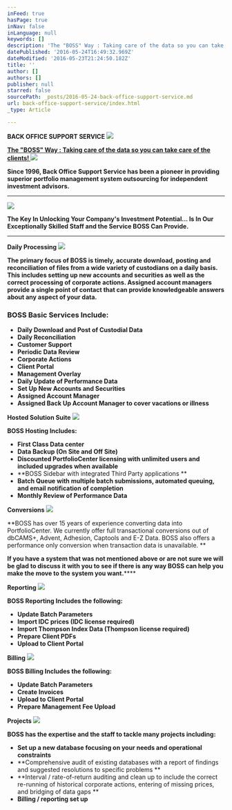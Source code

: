 ```yaml
---
inFeed: true
hasPage: true
inNav: false
inLanguage: null
keywords: []
description: 'The "BOSS" Way : Taking care of the data so you can take care of the clients! '
datePublished: '2016-05-24T16:49:32.969Z'
dateModified: '2016-05-23T21:24:50.182Z'
title: ''
author: []
authors: []
publisher: null
starred: false
sourcePath: _posts/2016-05-24-back-office-support-service.md
url: back-office-support-service/index.html
_type: Article

---
```

**BACK OFFICE SUPPORT SERVICE**
![](https://the-grid-user-content.s3-us-west-2.amazonaws.com/b597d78a-8939-4b9b-ac32-f2bba12bfd8f.jpg)

**[The "BOSS" Way : Taking care of the data so you can take care of the clients! ][0]**
![](https://the-grid-user-content.s3-us-west-2.amazonaws.com/6820ad44-9cfa-466a-8986-2d0fa4e180b3.jpg)

**Since 1996, Back Office Support Service has been a pioneer in providing superior portfolio management system outsourcing for independent investment advisors.**

****
![](https://the-grid-user-content.s3-us-west-2.amazonaws.com/ef5b2dff-2e14-4aba-920a-e245717f48e6.jpg)

**The Key In Unlocking Your Company's Investment Potential... Is In Our Exceptionally Skilled Staff and the Service BOSS Can Provide.**

****

**Daily Processing**
![](https://the-grid-user-content.s3-us-west-2.amazonaws.com/373d267c-8dd6-45b8-874b-cff33c8bfa6c.jpg)

**The primary focus of BOSS is timely, accurate download, posting and reconciliation of files from a wide variety of custodians on a daily basis. This includes setting up new accounts and securities as well as the correct processing of corporate actions. Assigned account managers provide a single point of contact that can provide knowledgeable answers about any aspect of your data.**

### **BOSS Basic Services Include:**

* **Daily Download and Post of Custodial Data**
* **Daily Reconciliation**
* **Customer Support**
* **Periodic Data Review**
* **Corporate Actions**
* **Client Portal**
* **Management Overlay**
* **Daily Update of Performance Data**
* **Set Up New Accounts and Securities**
* **Assigned Account Manager**
* **Assigned Back Up Account Manager to cover vacations or illness**

**Hosted Solution Suite**
![](https://the-grid-user-content.s3-us-west-2.amazonaws.com/6374f552-5e4e-46db-b3d5-dfc20ee8114d.jpg)

**BOSS Hosting Includes:**

* **First Class Data center**
* **Data Backup (On Site and Off Site)**
* **Discounted PortfolioCenter licensing with unlimited users and included upgrades when available**
* **BOSS Sidebar with integrated Third Party applications **
* **Batch Queue with multiple batch submissions, automated queuing, and email notification of completion**
* **Monthly Review of Performance Data**

**Conversions**
![](https://the-grid-user-content.s3-us-west-2.amazonaws.com/14a82086-f2c9-442b-86bb-caf276d76868.jpg)

**BOSS has over 15 years of experience converting data into PortfolioCenter. We currently offer full transactional conversions out of dbCAMS+, Advent, Adhesion, Captools and E-Z Data. BOSS also offers a performance only conversion when transaction data is unavailable. **

**If you have a system that was not mentioned above or are not sure we will be glad to discuss it with you to see if there is any way BOSS can help you make the move to the system you want.******

**Reporting**
![](https://the-grid-user-content.s3-us-west-2.amazonaws.com/52544931-279d-4c8c-839b-022d2cbfa543.jpg)

**BOSS Reporting Includes the following:**

* **Update Batch Parameters**
* **Import IDC prices (IDC license required)**
* **Import Thompson Index Data (Thompson license required)**
* **Prepare Client PDFs**
* **Upload to Client Portal**

**Billing**
![](https://the-grid-user-content.s3-us-west-2.amazonaws.com/30b62d6e-26ee-41af-8524-a3c4c73fba02.jpg)

**BOSS Billing Includes the following:**

* **Update Batch Parameters**
* **Create Invoices**
* **Upload to Client Portal**
* **Prepare Management Fee Upload**

**Projects**
![](https://the-grid-user-content.s3-us-west-2.amazonaws.com/a23a43ba-b861-41ae-8ad4-806df075b824.jpg)

**BOSS has the expertise and the staff to tackle many projects including:**

* **Set up a new database focusing on your needs and operational constraints**
* **Comprehensive audit of existing databases with a report of findings and suggested resolutions to specific problems **
* **Interval / rate-of-return auditing and clean up to include the correct re-running of historical corporate actions, entering of missing prices, and bridging of data gaps **
* **Billing / reporting set up**

[0]: null
